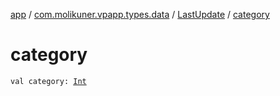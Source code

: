 [app](../../index.md) / [com.molikuner.vpapp.types.data](../index.md) / [LastUpdate](index.md) / [category](./category.md)

# category

`val category: `[`Int`](https://kotlinlang.org/api/latest/jvm/stdlib/kotlin/-int/index.html)